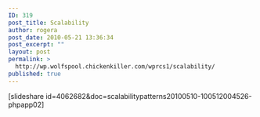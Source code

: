 ```yaml
---
ID: 319
post_title: Scalability
author: rogera
post_date: 2010-05-21 13:36:34
post_excerpt: ""
layout: post
permalink: >
  http://wp.wolfspool.chickenkiller.com/wprcs1/scalability/
published: true
---
```

﻿[slideshare id=4062682&amp;doc=scalabilitypatterns20100510-100512004526-phpapp02]